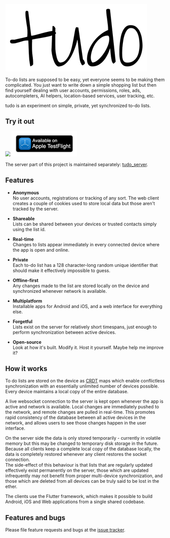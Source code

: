 ![tudo](tudo.svg)

To-do lists are supposed to be easy, yet everyone seems to be making them complicated.
You just want to write down a simple shopping list but then find yourself dealing with user accounts, permissions, roles, ads, autocompleters, AI helpers, location-based services, user tracking, etc.

tudo is an experiment on simple, private, yet synchronized to-do lists.

## Try it out

[<img src="https://play.google.com/intl/en_us/badges/static/images/badges/en_badge_web_generic.png" height="80">](https://play.google.com/store/apps/details?id=net.cachapa.tudo)
[<img src="images/testflight-badge.png" height="80">](https://testflight.apple.com/join/t9C2OTf3)

The server part of this project is maintained separately: [tudo_server](https://github.com/cachapa/tudo_server).

## Features

* **Anonymous**<br/>
No user accounts, registrations or tracking of any sort. The web client creates a couple of cookies used to store local data but those aren't tracked by the server.

* **Shareable**<br/>
Lists can be shared between your devices or trusted contacts simply using the list id.

* **Real-time**<br/>
Changes to lists appear immediately in every connected device where the app is open and online.

* **Private**<br/>
Each to-do list has a 128 character-long random unique identifier that should make it effectively impossible to guess.

* **Offline-first**<br/>
Any changes made to the list are stored locally on the device and synchronized whenever network is available.

* **Multiplatform**<br/>
Installable apps for Android and iOS, and a web interface for everything else.

* **Forgetful**<br/>
Lists exist on the server for relatively short timespans, just enough to perform synchronization between active devices.

* **Open-source**<br/>
Look at how it's built. Modify it. Host it yourself. Maybe help me improve it?

## How it works

To do lists are stored on the device as [CRDT](https://github.com/cachapa/crdt) maps which enable conflictless synchronization with an essentially unlimited number of devices possible. Every device maintains a local copy of the entire database.

A live websocket connection to the server is kept open whenever the app is active and network is available. Local changes are immediately pushed to the network, and remote changes are pulled in real-time. This promotes rapid consistency of the database between all active devices in the network, and allows users to see those changes happen in the user interface.

On the server side the data is only stored temporarily - currently in volatile memory but this may be changed to temporary disk storage in the future. Because all clients keep a complete local copy of the database locally, the data is completely restored whenever any client restores the socket connection.<br/>
The side-effect of this behaviour is that lists that are regularly updated effectively exist permanently on the server, those which are updated infrequently may not benefit from proper multi-device synchronization, and those which are deleted from all devices can be truly said to be lost in the ether.

The clients use the Flutter framework, which makes it possible to build Android, iOS and Web applications from a single shared codebase.

## Features and bugs

Please file feature requests and bugs at the [issue tracker](https://github.com/cachapa/tudo_client/issues).
